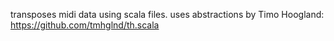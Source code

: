 transposes midi data using scala files. uses abstractions by Timo Hoogland: https://github.com/tmhglnd/th.scala